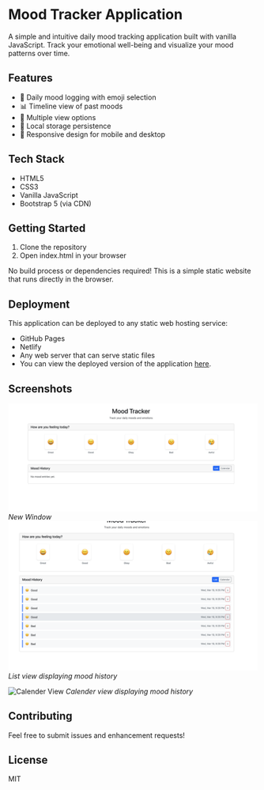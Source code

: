 # Mood Tracker Application

A simple and intuitive daily mood tracking application built with vanilla JavaScript. Track your emotional well-being and visualize your mood patterns over time.

## Features

- 📝 Daily mood logging with emoji selection
- 📊 Timeline view of past moods
- 📅 Multiple view options
- 💾 Local storage persistence
- 📱 Responsive design for mobile and desktop

## Tech Stack

- HTML5
- CSS3
- Vanilla JavaScript
- Bootstrap 5 (via CDN)

## Getting Started

1. Clone the repository
2. Open index.html in your browser

No build process or dependencies required! This is a simple static website that runs directly in the browser.

## Deployment

This application can be deployed to any static web hosting service:

- GitHub Pages
- Netlify
- Any web server that can serve static files
- You can view the deployed version of the application [here](https://mood-tracker-manya.netlify.app/).

## Screenshots

![Homepage](./screenshots/Screenshot%202025-03-19%20at%2021.28.51.png)
*New Window*
![List View](./screenshots/Screenshot%202025-03-19%20at%2021.29.09.png)
*List view displaying mood history*

![Calender View](./screenshots/sssets/Screenshot%202025-03-19%20at%2021.29.23.png)
*Calender view displaying mood history*

## Contributing

Feel free to submit issues and enhancement requests!

## License

MIT